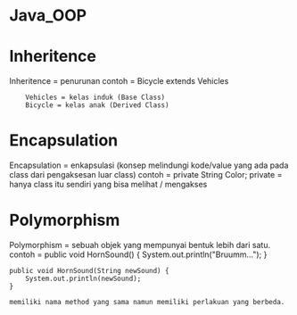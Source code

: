 # Java_OOP

# Inheritence
Inheritence = penurunan
	contoh =
		Bicycle extends Vehicles
		
		Vehicles = kelas induk (Base Class)
		Bicycle = kelas anak (Derived Class)
		
# Encapsulation
Encapsulation = enkapsulasi (konsep melindungi kode/value yang ada pada class dari pengaksesan luar class)
	contoh = 
	private String Color;
		private = hanya class itu sendiri yang bisa melihat / mengakses

# Polymorphism
Polymorphism = sebuah objek yang mempunyai bentuk lebih dari satu.
	contoh = 
	 public void HornSound() {
        System.out.println("Bruumm...");
    }

    public void HornSound(String newSound) {
        System.out.println(newSound);
    }
	
	memiliki nama method yang sama namun memiliki perlakuan yang berbeda.
